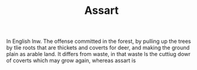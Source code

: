---
title: Assart
permalink: "/definitions/assart.html"
body: In English lnw. The offense committed in the forest, by pulling up the trees
  by tlie roots that are thickets and coverts for deer, and making the ground plain
  as arable land. It differs from waste, in that waste ls the cuttiug dowr of coverts
  which may grow again, whereas assart is
published_at: '2018-07-07'
layout: post
---